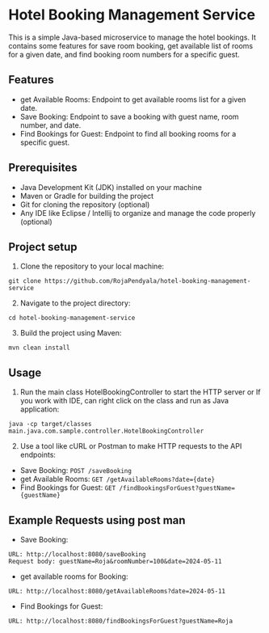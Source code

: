 # Hotel Booking Management Service

This is a simple Java-based microservice to manage the hotel bookings. It contains some features for save room booking, get available list of rooms for a given date, and find booking room numbers for a specific guest.

## Features

- get Available Rooms: Endpoint to get available rooms list for a given date.
- Save Booking: Endpoint to save a booking with guest name, room number, and date.
- Find Bookings for Guest: Endpoint to find all booking rooms for a specific guest.

## Prerequisites
- Java Development Kit (JDK) installed on your machine
- Maven or Gradle for building the project
- Git for cloning the repository (optional)
- Any IDE like Eclipse / Intellij to organize and manage the code properly (optional)

## Project setup
1. Clone the repository to your local machine:
```
git clone https://github.com/RojaPendyala/hotel-booking-management-service
```
2. Navigate to the project directory:
```
cd hotel-booking-management-service
```
3. Build the project using Maven:
```
mvn clean install
```

## Usage
1. Run the main class HotelBookingController to start the HTTP server or If you work with IDE, can right click on the class and run as Java application:
```
java -cp target/classes main.java.com.sample.controller.HotelBookingController
```
2. Use a tool like cURL or Postman to make HTTP requests to the API endpoints:
- Save Booking:
  `POST /saveBooking`
- get Available Rooms:
  `GET /getAvailableRooms?date={date}`
- Find Bookings for Guest:
  `GET /findBookingsForGuest?guestName={guestName}`

## Example Requests using post man
- Save Booking:
```
URL: http://localhost:8080/saveBooking
Request body: guestName=Roja&roomNumber=100&date=2024-05-11
```
- get available rooms for Booking:
```
URL: http://localhost:8080/getAvailableRooms?date=2024-05-11
```
- Find Bookings for Guest:
```
URL: http://localhost:8080/findBookingsForGuest?guestName=Roja
```
